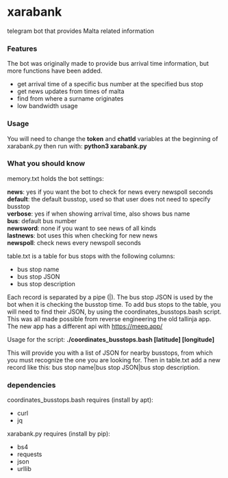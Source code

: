 # xarabank
telegram bot that provides Malta related information

### Features ###
The bot was originally made to provide bus arrival time information, but more functions have been added.

* get arrival time of a specific bus number at the specified bus stop
* get news updates from times of malta
* find from where a surname originates
* low bandwidth usage

### Usage ###
You will need to change the **token** and **chatId** variables at the beginning of xarabank.py
then run with: **python3 xarabank.py**

### What you should know ###
memory.txt holds the bot settings:

**news**: yes if you want the bot to check for news every newspoll seconds<br />
**default**: the default busstop, used so that user does not need to specify busstop<br />
**verbose**: yes if when showing arrival time, also shows bus name<br />
**bus**: default bus number<br />
**newsword**: none if you want to see news of all kinds<br />
**lastnews**: bot uses this when checking for new news<br />
**newspoll**: check news every newspoll seconds<br />

table.txt is a table for bus stops with the following columns:

* bus stop name
* bus stop JSON
* bus stop description

Each record is separated by a pipe (|).
The bus stop JSON is used by the bot when it is checking the busstop time.
To add bus stops to the table, you will need to find their JSON, by using the coordinates_busstops.bash script.
This was all made possible from reverse engineering the old tallinja app. The new app has a different api with https://meep.app/

Usage for the script: **./coordinates_busstops.bash [latitude] [longitude]**

This will provide you with a list of JSON for nearby busstops, from which you must recognize the one you are looking for.
Then in table.txt add a new record like this: bus stop name|bus stop JSON|bus stop description.

### dependencies ###
coordinates_busstops.bash requires (install by apt):
* curl
* jq

xarabank.py requires (install by pip):
* bs4
* requests
* json
* urllib
